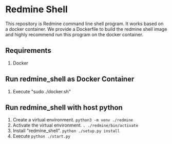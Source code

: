 # Redmine Shell

This repository is Redmine command line shell program. It works based on a docker container.
We provide a Dockerfile to build the redmine shell image and highly recommend run this program on the docker container.


## Requirements

1. Docker


## Run redmine_shell as Docker Container

1. Execute "sudo ./docker.sh"

## Run redmine_shell with host python

1. Create a virtual environment. `python3 -m venv ./redmine`
2. Activate the virtual environment. `. ./redmine/bin/activate`
3. Install "redmine_shell". `python ./setup.py install`
4. Execute `python ./start.py`
